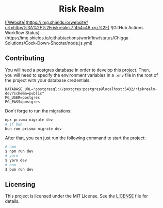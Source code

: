 <h1 align="center">Risk Realm</h1>
<a align="center" href="https://riskrealm.7f454c46.xyz/">![Website](https://img.shields.io/website?url=https%3A%2F%2Friskrealm.7f454c46.xyz%2F)</a>
![GitHub Actions Workflow Status](https://img.shields.io/github/actions/workflow/status/Chigga-Solutions/Cock-Down-Shooter/node.js.yml)

## Contributing
You will need a postgres database in order to develop this project.
Then, you will need to specify the environment variables in a `.env` file in the root of the project with your database credentials:

```
DATABASE_URL="postgresql://postgres:postgres@localhost:5432/riskrealm-dev?schema=public"
PG_USER=postgres
PG_PASS=postgres
```
Don't forge to run the migrations:
```bash
npx prisma migrate dev
# if bun
bun run prisma migrate dev
```
After that, you can just run the following command to start the project:
```bash
# npm
$ npm run dev
# yarn
$ yarn dev
# bun
$ bun run dev
```

## Licensing
This project is licensed under the MIT License. See the [LICENSE](LICENSE) file for details.